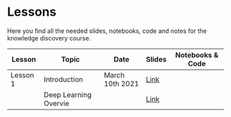 # Lessons
Here you find all the needed slides, notebooks, code and notes for the knowledge discovery course.


| Lesson | Topic | Date | Slides | Notebooks & Code |
|---------|-----------|------|--------|------------------|
| Lesson 1  | Introduction | March 10th 2021 | [Link](https://drive.google.com/file/d/199oxwtoy6haBTXjJoMpx7WIaRSuLINMf/view?usp=sharing) |  |
|  | Deep Learning Overvie |   | [Link](https://drive.google.com/file/d/1iKZtyCxPs7iI5EMfEPaP35ud5yOWXPeZ/view?usp=sharing) |  |


[404]: /web-programming-course/fallback
